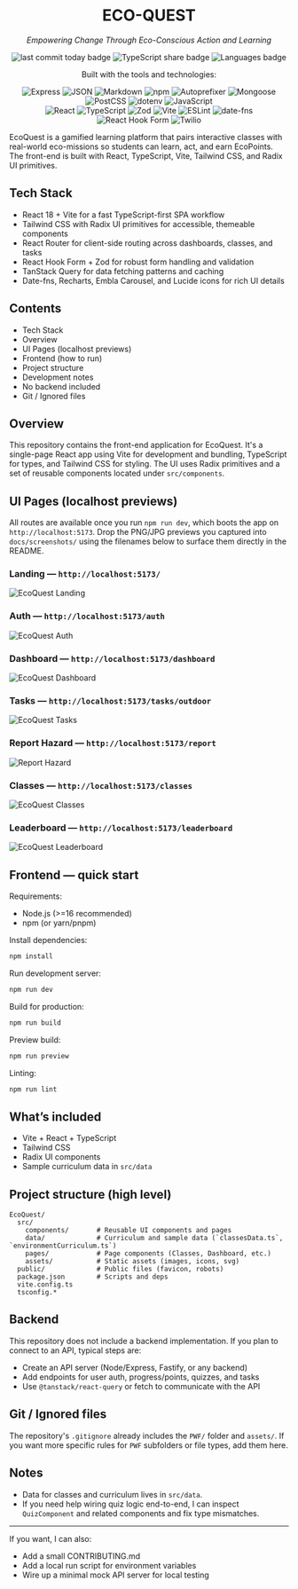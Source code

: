 <h1 align="center">ECO-QUEST</h1>
<p align="center"><em>Empowering Change Through Eco-Conscious Action and Learning</em></p>
<p align="center">
  <img src="https://img.shields.io/badge/last%20commit-today-2e2e2e?style=for-the-badge&labelColor=2e2e2e&color=1d9bf0" alt="last commit today badge">
  <img src="https://img.shields.io/badge/typescript-81.8%25-2e2e2e?style=for-the-badge&labelColor=2e2e2e&color=3b82f6" alt="TypeScript share badge">
  <img src="https://img.shields.io/badge/languages-4-2e2e2e?style=for-the-badge&labelColor=2e2e2e&color=9ca3af" alt="Languages badge">
</p>
<p align="center">Built with the tools and technologies:</p>
<p align="center">
  <img src="https://img.shields.io/badge/Express-000000?style=for-the-badge&logo=express&logoColor=white" alt="Express">
  <img src="https://img.shields.io/badge/JSON-5E5E5E?style=for-the-badge&logo=json&logoColor=white" alt="JSON">
  <img src="https://img.shields.io/badge/Markdown-000000?style=for-the-badge&logo=markdown&logoColor=white" alt="Markdown">
  <img src="https://img.shields.io/badge/npm-CB3837?style=for-the-badge&logo=npm&logoColor=white" alt="npm">
  <img src="https://img.shields.io/badge/Autoprefixer-DD0031?style=for-the-badge&logo=autoprefixer&logoColor=white" alt="Autoprefixer">
  <img src="https://img.shields.io/badge/Mongoose-880000?style=for-the-badge&logo=mongoose&logoColor=white" alt="Mongoose">
  <img src="https://img.shields.io/badge/PostCSS-DD3A0A?style=for-the-badge&logo=postcss&logoColor=white" alt="PostCSS">
  <img src="https://img.shields.io/badge/.env-2D3748?style=for-the-badge&logo=dotenv&logoColor=white" alt="dotenv">
  <img src="https://img.shields.io/badge/JavaScript-F7DF1E?style=for-the-badge&logo=javascript&logoColor=000000" alt="JavaScript">
  <br />
  <img src="https://img.shields.io/badge/React-20232A?style=for-the-badge&logo=react&logoColor=61DAFB" alt="React">
  <img src="https://img.shields.io/badge/TypeScript-3178C6?style=for-the-badge&logo=typescript&logoColor=white" alt="TypeScript">
  <img src="https://img.shields.io/badge/Zod-3E67B1?style=for-the-badge&logoColor=white" alt="Zod">
  <img src="https://img.shields.io/badge/Vite-646CFF?style=for-the-badge&logo=vite&logoColor=white" alt="Vite">
  <img src="https://img.shields.io/badge/ESLint-4B32C3?style=for-the-badge&logo=eslint&logoColor=white" alt="ESLint">
  <img src="https://img.shields.io/badge/date--fns-3EAF7C?style=for-the-badge&logo=date-fns&logoColor=white" alt="date-fns">
  <img src="https://img.shields.io/badge/React%20Hook%20Form-EC5990?style=for-the-badge&logo=reacthookform&logoColor=white" alt="React Hook Form">
  <img src="https://img.shields.io/badge/Twilio-F22F46?style=for-the-badge&logo=twilio&logoColor=white" alt="Twilio">
</p>

EcoQuest is a gamified learning platform that pairs interactive classes with real-world eco-missions so students can learn, act, and earn EcoPoints. The front-end is built with React, TypeScript, Vite, Tailwind CSS, and Radix UI primitives.

## Tech Stack
- React 18 + Vite for a fast TypeScript-first SPA workflow
- Tailwind CSS with Radix UI primitives for accessible, themeable components
- React Router for client-side routing across dashboards, classes, and tasks
- React Hook Form + Zod for robust form handling and validation
- TanStack Query for data fetching patterns and caching
- Date-fns, Recharts, Embla Carousel, and Lucide icons for rich UI details

## Contents
- Tech Stack
- Overview
- UI Pages (localhost previews)
- Frontend (how to run)
- Project structure
- Development notes
- No backend included
- Git / Ignored files

## Overview
This repository contains the front-end application for EcoQuest. It's a single-page React app using Vite for development and bundling, TypeScript for types, and Tailwind CSS for styling. The UI uses Radix primitives and a set of reusable components located under `src/components`.

## UI Pages (localhost previews)

All routes are available once you run `npm run dev`, which boots the app on `http://localhost:5173`. Drop the PNG/JPG previews you captured into `docs/screenshots/` using the filenames below to surface them directly in the README.

### Landing — `http://localhost:5173/`
![EcoQuest Landing](https://ik.imagekit.io/o8amnm7li/localhost_5173_%20(1).png)

### Auth — `http://localhost:5173/auth`
![EcoQuest Auth](https://ik.imagekit.io/o8amnm7li/localhost_5173_classes%20(1).png)

### Dashboard — `http://localhost:5173/dashboard`
![EcoQuest Dashboard](https://ik.imagekit.io/o8amnm7li/localhost_5173_classes%20(4).png)

### Tasks — `http://localhost:5173/tasks/outdoor`
![EcoQuest Tasks](https://ik.imagekit.io/o8amnm7li/localhost_5173_classes%20(5).png)

### Report Hazard — `http://localhost:5173/report`
![Report Hazard](https://ik.imagekit.io/o8amnm7li/localhost_5173_classes%20(3).png)

### Classes — `http://localhost:5173/classes`
![EcoQuest Classes](https://ik.imagekit.io/o8amnm7li/localhost_5173_classes.png)

### Leaderboard — `http://localhost:5173/leaderboard`
![EcoQuest Leaderboard](https://ik.imagekit.io/o8amnm7li/localhost_5173_classes%20(2).png)

## Frontend — quick start
Requirements:
- Node.js (>=16 recommended)
- npm (or yarn/pnpm)

Install dependencies:

```bash
npm install
```

Run development server:

```bash
npm run dev
```

Build for production:

```bash
npm run build
```

Preview build:

```bash
npm run preview
```

Linting:

```bash
npm run lint
```

## What’s included
- Vite + React + TypeScript
- Tailwind CSS
- Radix UI components
- Sample curriculum data in `src/data`

## Project structure (high level)
```
EcoQuest/
  src/
    components/       # Reusable UI components and pages
    data/             # Curriculum and sample data (`classesData.ts`, `environmentCurriculum.ts`)
    pages/            # Page components (Classes, Dashboard, etc.)
    assets/           # Static assets (images, icons, svg)
  public/             # Public files (favicon, robots)
  package.json        # Scripts and deps
  vite.config.ts
  tsconfig.*
```

## Backend
This repository does not include a backend implementation. If you plan to connect to an API, typical steps are:
- Create an API server (Node/Express, Fastify, or any backend)
- Add endpoints for user auth, progress/points, quizzes, and tasks
- Use `@tanstack/react-query` or fetch to communicate with the API

## Git / Ignored files
The repository's `.gitignore` already includes the `PWF/` folder and `assets/`. If you want more specific rules for `PWF` subfolders or file types, add them here.

## Notes
- Data for classes and curriculum lives in `src/data`.
- If you need help wiring quiz logic end-to-end, I can inspect `QuizComponent` and related components and fix type mismatches.

---

If you want, I can also:
- Add a small CONTRIBUTING.md
- Add a local run script for environment variables
- Wire up a minimal mock API server for local testing